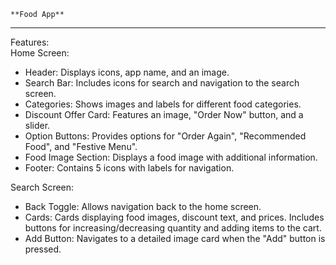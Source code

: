    **Food App**
  ------------------------------------------------------------------------------------------------------------------------------------------------------------------------------
 Features:
 <br>
Home Screen:
<br>
* Header: Displays icons, app name, and an image.
* Search Bar: Includes icons for search and navigation to the search screen.
* Categories: Shows images and labels for different food categories.
* Discount Offer Card: Features an image, "Order Now" button, and a slider.
* Option Buttons: Provides options for "Order Again", "Recommended Food", and "Festive Menu".
* Food Image Section: Displays a food image with additional information.
* Footer: Contains 5 icons with labels for navigation.

Search Screen:
<br>
 * Back Toggle: Allows navigation back to the home screen.
 * Cards: Cards displaying food images, discount text, and prices. Includes buttons for increasing/decreasing quantity and adding items to the cart.
 * Add Button: Navigates to a detailed image card when the "Add" button is pressed.
<br>


